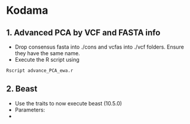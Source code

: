 # Kodama
## 1. Advanced PCA by VCF and FASTA info
- Drop consensus fasta into ./cons and vcfas into ./vcf folders. Ensure they have the same name. 
- Execute the R script using

```
Rscript advance_PCA_ewa.r 
```

## 2. Beast
- Use the traits to now execute beast (10.5.0)
- Parameters:
- 
